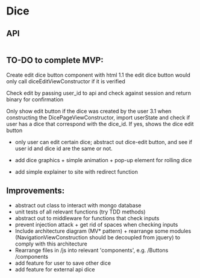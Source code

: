 # Dice

## API

```
```

## TO-DO to complete MVP:
Create edit dice button component with html
1.1 the edit dice button would only call diceEditViewConstructor if it is verified

Check edit by passing user_id to api and check against session and return binary for confirmation

Only show edit button if the dice was created by the user
3.1 when constructing the DicePageViewConstructor, import userState and check if user has a dice that correspond with the dice_id. If yes, shows the dice edit button

- only user can edit certain dice; abstract out dice-edit button, and see if user id and dice id are the same or not.

- add dice graphics + simple animation + pop-up element for rolling dice

- add simple explainer to site with redirect function

## Improvements:
- abstract out class to interact with mongo database
- unit tests of all relevant functions (try TDD methods)
- abstract out to middleware for functions that check inputs
- prevent injection attack + get rid of spaces when checking inputs
- Include architecture diagram (MV* pattern) + rearrange some modules (NavigationViewConstruction should be decoupled from jquery) to comply with this architecture
- Rearrange files in /js into relevant 'components', e.g. /Buttons /components
- add feature for user to save other dice
- add feature for external api dice
